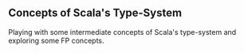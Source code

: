 ## Concepts of Scala's Type-System

Playing with some intermediate concepts of Scala's type-system and exploring some FP concepts.
